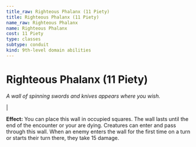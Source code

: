 ```yaml
---
title_raw: Righteous Phalanx (11 Piety)
title: Righteous Phalanx (11 Piety)
name_raw: Righteous Phalanx
name: Righteous Phalanx
cost: 11 Piety
type: classes
subtype: conduit
kind: 9th-level domain abilities
---
```


# Righteous Phalanx (11 Piety)

*A wall of spinning swords and knives appears where you wish.*

|

**Effect:** You can place this wall in occupied squares. The wall lasts until the end of the encounter or your are dying. Creatures can enter and pass through this wall. When an enemy enters the wall for the first time on a turn or starts their turn there, they take 15 damage.
